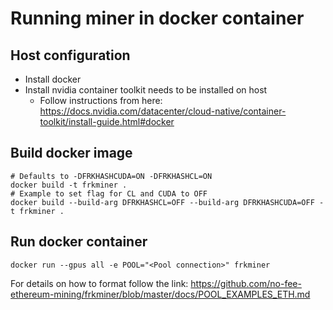 # Running miner in docker container

## Host configuration

- Install docker
- Install nvidia container toolkit needs to be installed on host
  - Follow instructions from here: https://docs.nvidia.com/datacenter/cloud-native/container-toolkit/install-guide.html#docker


## Build docker image
```shell
# Defaults to -DFRKHASHCUDA=ON -DFRKHASHCL=ON
docker build -t frkminer .
# Example to set flag for CL and CUDA to OFF
docker build --build-arg DFRKHASHCL=OFF --build-arg DFRKHASHCUDA=OFF -t frkminer .
``` 

## Run docker container  
```shell
docker run --gpus all -e POOL="<Pool connection>" frkminer

``` 
For details on how to format <Pool connection> follow the link: 
    https://github.com/no-fee-ethereum-mining/frkminer/blob/master/docs/POOL_EXAMPLES_ETH.md
